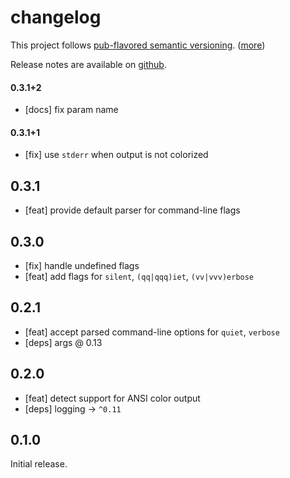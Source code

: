 changelog
=========

This project follows [pub-flavored semantic versioning][pub-semver]. ([more][pub-semver-readme])

Release notes are available on [github][notes].

[pub-semver]: https://www.dartlang.org/tools/pub/versioning.html#semantic-versions
[pub-semver-readme]: https://pub.dartlang.org/packages/pub_semver
[notes]: https://github.com/mockturtl/pico_log/releases

#### 0.3.1+2

- [docs] fix param name

#### 0.3.1+1

- [fix] use `stderr` when output is not colorized

0.3.1
-----

- [feat] provide default parser for command-line flags

0.3.0
-----

- [fix] handle undefined flags
- [feat] add flags for `silent`, `(qq|qqq)iet`, `(vv|vvv)erbose`

0.2.1
-----

- [feat] accept parsed command-line options for `quiet`, `verbose`
- [deps] args @ 0.13

0.2.0
-----

- [feat] detect support for ANSI color output
- [deps] logging -> `^0.11`

0.1.0
-----

Initial release.
